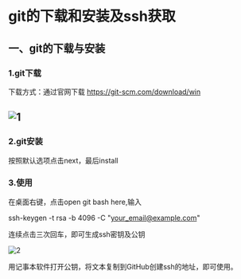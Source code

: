 # git的下载和安装及ssh获取

## 一、git的下载与安装

### 1.git下载

下载方式：通过官网下载 https://git-scm.com/download/win

## ![1](C:\Users\fh060909\Desktop\1.png)

### 2.git安装

按照默认选项点击next，最后install



### 3.使用

在桌面右键，点击open git bash here,输入 

ssh-keygen -t rsa -b 4096 -C "your_email@example.com"

连续点击三次回车，即可生成ssh密钥及公钥

![2](C:\Users\fh060909\Desktop\2.png)

用记事本软件打开公钥，将文本复制到GitHub创建ssh的地址，即可使用。
